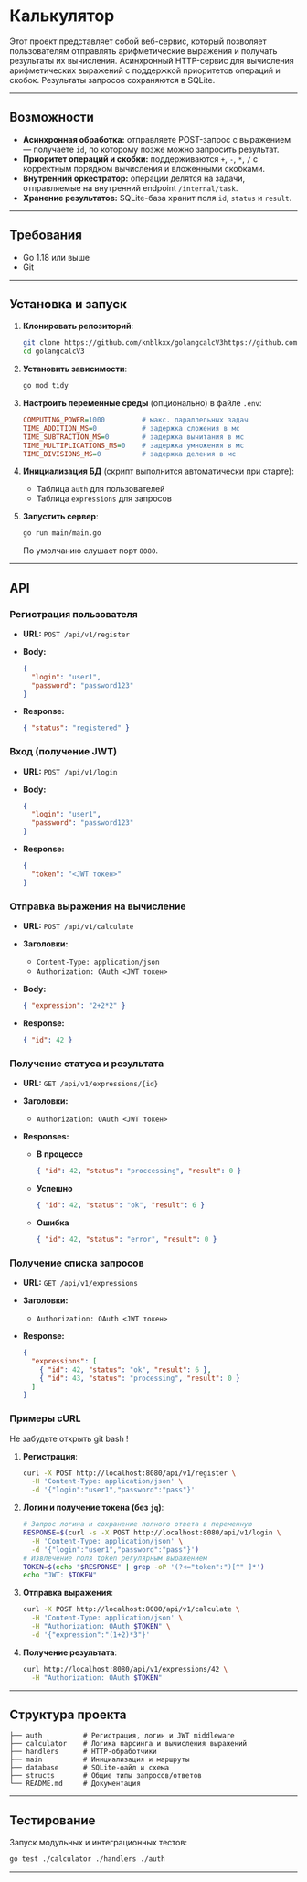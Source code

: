 # Калькулятор 
Этот проект представляет собой веб-сервис, который позволяет пользователям отправлять арифметические выражения и получать результаты их вычисления.
Асинхронный HTTP-сервис для вычисления арифметических выражений с поддержкой приоритетов операций и скобок. Результаты запросов сохраняются в SQLite.

---

## Возможности

* **Асинхронная обработка:** отправляете POST-запрос с выражением — получаете `id`, по которому позже можно запросить результат.
* **Приоритет операций и скобки:** поддерживаются `+`, `-`, `*`, `/` с корректным порядком вычисления и вложенными скобками.
* **Внутренний оркестратор:** операции делятся на задачи, отправляемые на внутренний endpoint `/internal/task`.
* **Хранение результатов:** SQLite-база хранит поля `id`, `status` и `result`.

---

## Требования

* Go 1.18 или выше
* Git

---

## Установка и запуск

1. **Клонировать репозиторий**:

   ```bash
   git clone https://github.com/knblkxx/golangcalcV3https://github.com/knblkxx/golangcalcV3.git
   cd golangcalcV3
   ```

2. **Установить зависимости**:

   ```bash
   go mod tidy
   ```

3. **Настроить переменные среды** (опционально) в файле `.env`:

   ```ini
   COMPUTING_POWER=1000         # макс. параллельных задач
   TIME_ADDITION_MS=0           # задержка сложения в мс
   TIME_SUBTRACTION_MS=0        # задержка вычитания в мс
   TIME_MULTIPLICATIONS_MS=0    # задержка умножения в мс
   TIME_DIVISIONS_MS=0          # задержка деления в мс
   ```

4. **Инициализация БД** (скрипт выполнится автоматически при старте):

   * Таблица `auth` для пользователей
   * Таблица `expressions` для запросов

5. **Запустить сервер**:

   ```bash
   go run main/main.go
   ```

   По умолчанию слушает порт `8080`.

---

## API

### Регистрация пользователя

* **URL:** `POST /api/v1/register`
* **Body:**

  ```json
  {
    "login": "user1",
    "password": "password123"
  }
  ```
* **Response:**

  ```json
  { "status": "registered" }
  ```

### Вход (получение JWT)

* **URL:** `POST /api/v1/login`
* **Body:**

  ```json
  {
    "login": "user1",
    "password": "password123"
  }
  ```
* **Response:**

  ```json
  {
    "token": "<JWT токен>"
  }
  ```

### Отправка выражения на вычисление

* **URL:** `POST /api/v1/calculate`
* **Заголовки:**

  * `Content-Type: application/json`
  * `Authorization: OAuth <JWT токен>`
* **Body:**

  ```json
  { "expression": "2+2*2" }
  ```
* **Response:**

  ```json
  { "id": 42 }
  ```

### Получение статуса и результата

* **URL:** `GET /api/v1/expressions/{id}`
* **Заголовки:**

  * `Authorization: OAuth <JWT токен>`
* **Responses:**

  * **В процессе**

    ```json
    { "id": 42, "status": "proccessing", "result": 0 }
    ```
  * **Успешно**

    ```json
    { "id": 42, "status": "ok", "result": 6 }
    ```
  * **Ошибка**

    ```json
    { "id": 42, "status": "error", "result": 0 }
    ```

### Получение списка запросов

* **URL:** `GET /api/v1/expressions`
* **Заголовки:**

  * `Authorization: OAuth <JWT токен>`
* **Response:**

  ```json
  {
    "expressions": [
      { "id": 42, "status": "ok", "result": 6 },
      { "id": 43, "status": "processing", "result": 0 }
    ]
  }
  ```

### Примеры cURL
Не забудьте открыть git bash !

1. **Регистрация**:

   ```bash
   curl -X POST http://localhost:8080/api/v1/register \
     -H 'Content-Type: application/json' \
     -d '{"login":"user1","password":"pass"}'
   ```

2. **Логин и получение токена (без `jq`)**:

   ```bash
   # Запрос логина и сохранение полного ответа в переменную
   RESPONSE=$(curl -s -X POST http://localhost:8080/api/v1/login \
     -H 'Content-Type: application/json' \
     -d '{"login":"user1","password":"pass"}')
   # Извлечение поля token регулярным выражением
   TOKEN=$(echo "$RESPONSE" | grep -oP '(?<="token":")[^" ]*')
   echo "JWT: $TOKEN"
   ```

3. **Отправка выражения**:

   ```bash
   curl -X POST http://localhost:8080/api/v1/calculate \
     -H 'Content-Type: application/json' \
     -H "Authorization: OAuth $TOKEN" \
     -d '{"expression":"(1+2)*3"}'
   ```

4. **Получение результата**:

   ```bash
   curl http://localhost:8080/api/v1/expressions/42 \
     -H "Authorization: OAuth $TOKEN"
   ```

---

## Структура проекта

```
├── auth          # Регистрация, логин и JWT middleware
├── calculator    # Логика парсинга и вычисления выражений
├── handlers      # HTTP‑обработчики
├── main          # Инициализация и маршруты
├── database      # SQLite-файл и схема
├── structs       # Общие типы запросов/ответов
└── README.md     # Документация
```

---

## Тестирование

Запуск модульных и интеграционных тестов:

```bash
go test ./calculator ./handlers ./auth
```

---
